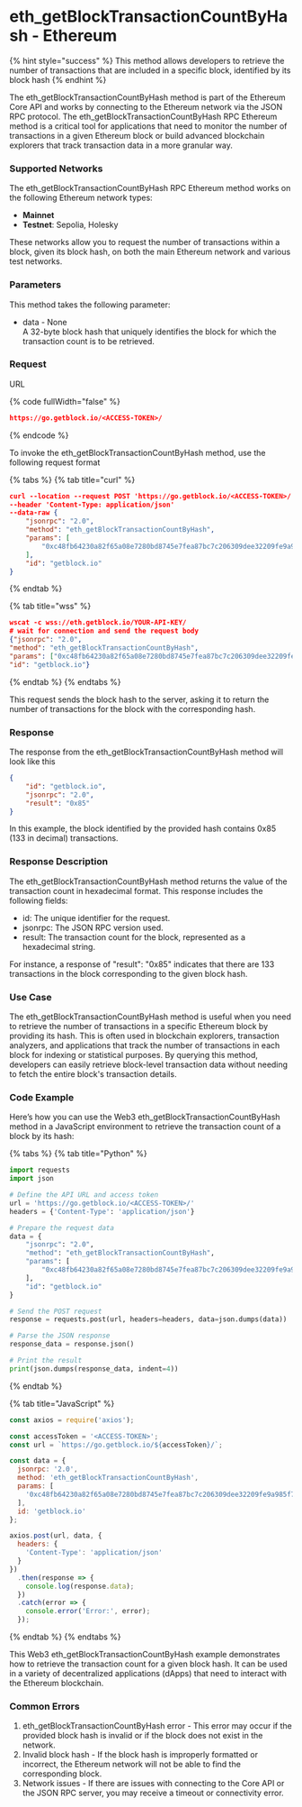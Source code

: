 # eth\_getBlockTransactionCountByHash - Ethereum

{% hint style="success" %}
This method allows developers to retrieve the number of transactions that are included in a specific block, identified by its block hash
{% endhint %}

The eth\_getBlockTransactionCountByHash method is part of the Ethereum Core API and works by connecting to the Ethereum network via the JSON RPC protocol. The eth\_getBlockTransactionCountByHash RPC Ethereum method is a critical tool for applications that need to monitor the number of transactions in a given Ethereum block or build advanced blockchain explorers that track transaction data in a more granular way.

### Supported Networks

The eth\_getBlockTransactionCountByHash RPC Ethereum method works on the following Ethereum network types:

* **Mainnet**&#x20;
* **Testnet**: Sepolia, Holesky

These networks allow you to request the number of transactions within a block, given its block hash, on both the main Ethereum network and various test networks.

### Parameters

This method takes the following parameter:

* data - None\
  A 32-byte block hash that uniquely identifies the block for which the transaction count is to be retrieved.

### Request&#x20;

URL

{% code fullWidth="false" %}
```json
https://go.getblock.io/<ACCESS-TOKEN>/
```
{% endcode %}

To invoke the eth\_getBlockTransactionCountByHash method, use the following request format

{% tabs %}
{% tab title="curl" %}
```json
curl --location --request POST 'https://go.getblock.io/<ACCESS-TOKEN>/' 
--header 'Content-Type: application/json' 
--data-raw {
    "jsonrpc": "2.0",
    "method": "eth_getBlockTransactionCountByHash",
    "params": [
        "0xc48fb64230a82f65a08e7280bd8745e7fea87bc7c206309dee32209fe9a985f7"
    ],
    "id": "getblock.io"
}
```
{% endtab %}

{% tab title="wss" %}
```json
wscat -c wss://eth.getblock.io/YOUR-API-KEY/ 
# wait for connection and send the request body 
{"jsonrpc": "2.0",
"method": "eth_getBlockTransactionCountByHash",
"params": ["0xc48fb64230a82f65a08e7280bd8745e7fea87bc7c206309dee32209fe9a985f7"],
"id": "getblock.io"}
```
{% endtab %}
{% endtabs %}

This request sends the block hash to the server, asking it to return the number of transactions for the block with the corresponding hash.

### Response&#x20;

The response from the eth\_getBlockTransactionCountByHash method will look like this

```json
{
    "id": "getblock.io",
    "jsonrpc": "2.0",
    "result": "0x85"
}
```

In this example, the block identified by the provided hash contains 0x85 (133 in decimal) transactions.

### Response Description

The eth\_getBlockTransactionCountByHash method returns the value of the transaction count in hexadecimal format. This response includes the following fields:

* id: The unique identifier for the request.
* jsonrpc: The JSON RPC version used.
* result: The transaction count for the block, represented as a hexadecimal string.

For instance, a response of "result": "0x85" indicates that there are 133 transactions in the block corresponding to the given block hash.

### Use Case

The eth\_getBlockTransactionCountByHash method is useful when you need to retrieve the number of transactions in a specific Ethereum block by providing its hash. This is often used in blockchain explorers, transaction analyzers, and applications that track the number of transactions in each block for indexing or statistical purposes. By querying this method, developers can easily retrieve block-level transaction data without needing to fetch the entire block's transaction details.

### Code Example

Here’s how you can use the Web3 eth\_getBlockTransactionCountByHash method in a JavaScript environment to retrieve the transaction count of a block by its hash:

{% tabs %}
{% tab title="Python" %}
```python
import requests
import json

# Define the API URL and access token
url = 'https://go.getblock.io/<ACCESS-TOKEN>/'
headers = {'Content-Type': 'application/json'}

# Prepare the request data
data = {
    "jsonrpc": "2.0",
    "method": "eth_getBlockTransactionCountByHash",
    "params": [
        "0xc48fb64230a82f65a08e7280bd8745e7fea87bc7c206309dee32209fe9a985f7"
    ],
    "id": "getblock.io"
}

# Send the POST request
response = requests.post(url, headers=headers, data=json.dumps(data))

# Parse the JSON response
response_data = response.json()

# Print the result
print(json.dumps(response_data, indent=4))
```
{% endtab %}

{% tab title="JavaScript" %}
```javascript
const axios = require('axios');

const accessToken = '<ACCESS-TOKEN>';
const url = `https://go.getblock.io/${accessToken}/`;

const data = {
  jsonrpc: '2.0',
  method: 'eth_getBlockTransactionCountByHash',
  params: [
    '0xc48fb64230a82f65a08e7280bd8745e7fea87bc7c206309dee32209fe9a985f7'
  ],
  id: 'getblock.io'
};

axios.post(url, data, {
  headers: {
    'Content-Type': 'application/json'
  }
})
  .then(response => {
    console.log(response.data);
  })
  .catch(error => {
    console.error('Error:', error);
  });
```
{% endtab %}
{% endtabs %}

This Web3 eth\_getBlockTransactionCountByHash example demonstrates how to retrieve the transaction count for a given block hash. It can be used in a variety of decentralized applications (dApps) that need to interact with the Ethereum blockchain.

### Common Errors

1. eth\_getBlockTransactionCountByHash error - This error may occur if the provided block hash is invalid or if the block does not exist in the network.
2. Invalid block hash - If the block hash is improperly formatted or incorrect, the Ethereum network will not be able to find the corresponding block.
3. Network issues - If there are issues with connecting to the Core API or the JSON RPC server, you may receive a timeout or connectivity error.
